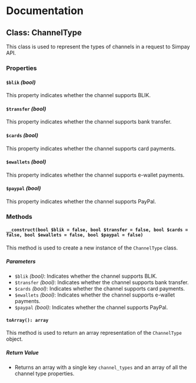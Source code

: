 # Documentation

## Class: ChannelType

This class is used to represent the types of channels in a request to Simpay API.

### Properties

#### `$blik` *(bool)*

This property indicates whether the channel supports BLIK.

#### `$transfer` *(bool)*

This property indicates whether the channel supports bank transfer.

#### `$cards` *(bool)*

This property indicates whether the channel supports card payments.

#### `$ewallets` *(bool)*

This property indicates whether the channel supports e-wallet payments.

#### `$paypal` *(bool)*

This property indicates whether the channel supports PayPal.

### Methods

#### `__construct(bool $blik = false, bool $transfer = false, bool $cards = false, bool $ewallets = false, bool $paypal = false)`

This method is used to create a new instance of the `ChannelType` class.

##### Parameters

- `$blik` *(bool)*: Indicates whether the channel supports BLIK.
- `$transfer` *(bool)*: Indicates whether the channel supports bank transfer.
- `$cards` *(bool)*: Indicates whether the channel supports card payments.
- `$ewallets` *(bool)*: Indicates whether the channel supports e-wallet payments.
- `$paypal` *(bool)*: Indicates whether the channel supports PayPal.

#### `toArray(): array`

This method is used to return an array representation of the `ChannelType` object.

##### Return Value

- Returns an array with a single key `channel_types` and an array of all the channel type properties.